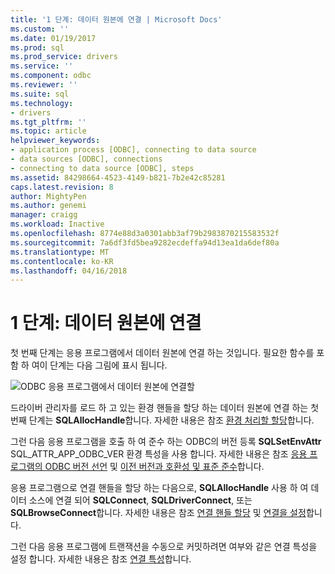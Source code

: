 ```yaml
---
title: '1 단계: 데이터 원본에 연결 | Microsoft Docs'
ms.custom: ''
ms.date: 01/19/2017
ms.prod: sql
ms.prod_service: drivers
ms.service: ''
ms.component: odbc
ms.reviewer: ''
ms.suite: sql
ms.technology:
- drivers
ms.tgt_pltfrm: ''
ms.topic: article
helpviewer_keywords:
- application process [ODBC], connecting to data source
- data sources [ODBC], connections
- connecting to data source [ODBC], steps
ms.assetid: 84298664-4523-4149-b821-7b2e42c85281
caps.latest.revision: 8
author: MightyPen
ms.author: genemi
manager: craigg
ms.workload: Inactive
ms.openlocfilehash: 8774e88d3a0301abb3af79b2983870215583532f
ms.sourcegitcommit: 7a6df3fd5bea9282ecdeffa94d13ea1da6def80a
ms.translationtype: MT
ms.contentlocale: ko-KR
ms.lasthandoff: 04/16/2018
---
```

# <a name="step-1-connect-to-the-data-source"></a>1 단계: 데이터 원본에 연결
첫 번째 단계는 응용 프로그램에서 데이터 원본에 연결 하는 것입니다. 필요한 함수를 포함 하 여이 단계는 다음 그림에 표시 됩니다.  
  
 ![ODBC 응용 프로그램에서 데이터 원본에 연결할](../../../odbc/reference/develop-app/media/pr11.gif "pr11")  
  
 드라이버 관리자를 로드 하 고 있는 환경 핸들을 할당 하는 데이터 원본에 연결 하는 첫 번째 단계는 **SQLAllocHandle**합니다. 자세한 내용은 참조 [환경 처리할 할당](../../../odbc/reference/develop-app/allocating-the-environment-handle.md)합니다.  
  
 그런 다음 응용 프로그램을 호출 하 여 준수 하는 ODBC의 버전 등록 **SQLSetEnvAttr** SQL_ATTR_APP_ODBC_VER 환경 특성을 사용 합니다. 자세한 내용은 참조 [응용 프로그램의 ODBC 버전 선언](../../../odbc/reference/develop-app/declaring-the-application-s-odbc-version.md) 및 [이전 버전과 호환성 및 표준 준수](../../../odbc/reference/develop-app/backward-compatibility-and-standards-compliance.md)합니다.  
  
 응용 프로그램으로 연결 핸들을 할당 하는 다음으로, **SQLAllocHandle** 사용 하 여 데이터 소스에 연결 되어 **SQLConnect**, **SQLDriverConnect**, 또는 **SQLBrowseConnect**합니다. 자세한 내용은 참조 [연결 핸들 할당](../../../odbc/reference/develop-app/allocating-a-connection-handle-odbc.md) 및 [연결을 설정](../../../odbc/reference/develop-app/establishing-a-connection.md)합니다.  
  
 그런 다음 응용 프로그램에 트랜잭션을 수동으로 커밋하려면 여부와 같은 연결 특성을 설정 합니다. 자세한 내용은 참조 [연결 특성](../../../odbc/reference/develop-app/connection-attributes.md)합니다.
